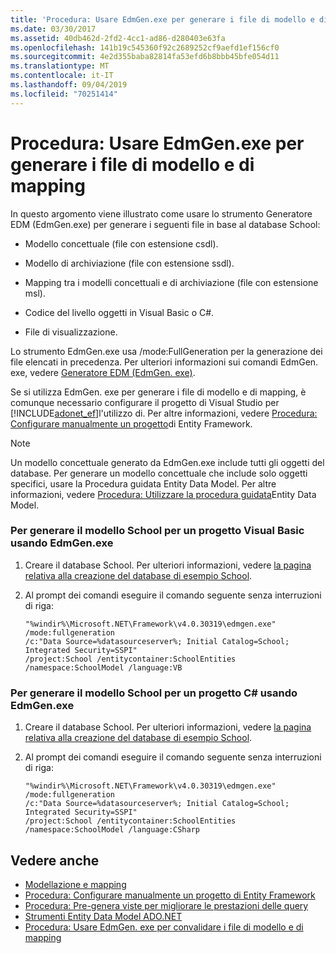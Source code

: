 ```yaml
---
title: 'Procedura: Usare EdmGen.exe per generare i file di modello e di mapping'
ms.date: 03/30/2017
ms.assetid: 40db462d-2fd2-4cc1-ad86-d280403e63fa
ms.openlocfilehash: 141b19c545360f92c2689252cf9aefd1ef156cf0
ms.sourcegitcommit: 4e2d355baba82814fa53efd6b8bbb45bfe054d11
ms.translationtype: MT
ms.contentlocale: it-IT
ms.lasthandoff: 09/04/2019
ms.locfileid: "70251414"
---
```

# <a name="how-to-use-edmgenexe-to-generate-the-model-and-mapping-files"></a>Procedura: Usare EdmGen.exe per generare i file di modello e di mapping
In questo argomento viene illustrato come usare lo strumento Generatore EDM (EdmGen.exe) per generare i seguenti file in base al database School:  
  
- Modello concettuale (file con estensione csdl).  
  
- Modello di archiviazione (file con estensione ssdl).  
  
- Mapping tra i modelli concettuali e di archiviazione (file con estensione msl).  
  
- Codice del livello oggetti in Visual Basic o C#.  
  
- File di visualizzazione.  
  
 Lo strumento EdmGen.exe usa /mode:FullGeneration per la generazione dei file elencati in precedenza. Per ulteriori informazioni sui comandi EdmGen. exe, vedere [Generatore EDM (EdmGen. exe)](edm-generator-edmgen-exe.md).  
  
 Se si utilizza EdmGen. exe per generare i file di modello e di mapping, è comunque necessario configurare il progetto di Visual Studio per [!INCLUDE[adonet_ef](../../../../../includes/adonet-ef-md.md)]l'utilizzo di. Per altre informazioni, vedere [Procedura: Configurare manualmente un progetto](https://docs.microsoft.com/previous-versions/dotnet/netframework-4.0/bb738546(v=vs.100))di Entity Framework.  
  
> [!NOTE]
> Un modello concettuale generato da EdmGen.exe include tutti gli oggetti del database. Per generare un modello concettuale che include solo oggetti specifici, usare la Procedura guidata Entity Data Model. Per altre informazioni, vedere [Procedura: Utilizzare la procedura guidata](https://docs.microsoft.com/previous-versions/dotnet/netframework-4.0/bb738677(v=vs.100))Entity Data Model.  
  
### <a name="to-generate-the-school-model-for-a-visual-basic-project-using-edmgenexe"></a>Per generare il modello School per un progetto Visual Basic usando EdmGen.exe  
  
1. Creare il database School. Per ulteriori informazioni, vedere [la pagina relativa alla creazione del database di esempio School](https://docs.microsoft.com/previous-versions/dotnet/netframework-4.0/bb399731(v=vs.100)).  
  
2. Al prompt dei comandi eseguire il comando seguente senza interruzioni di riga:  
  
    ```  
    "%windir%\Microsoft.NET\Framework\v4.0.30319\edmgen.exe" /mode:fullgeneration   
    /c:"Data Source=%datasourceserver%; Initial Catalog=School; Integrated Security=SSPI"   
    /project:School /entitycontainer:SchoolEntities /namespace:SchoolModel /language:VB  
    ```  
  
### <a name="to-generate-the-school-model-for-a-c-project-using-edmgenexe"></a>Per generare il modello School per un progetto C# usando EdmGen.exe  
  
1. Creare il database School. Per ulteriori informazioni, vedere [la pagina relativa alla creazione del database di esempio School](https://docs.microsoft.com/previous-versions/dotnet/netframework-4.0/bb399731(v=vs.100)).  
  
2. Al prompt dei comandi eseguire il comando seguente senza interruzioni di riga:  
  
    ```  
    "%windir%\Microsoft.NET\Framework\v4.0.30319\edmgen.exe" /mode:fullgeneration   
    /c:"Data Source=%datasourceserver%; Initial Catalog=School; Integrated Security=SSPI"   
    /project:School /entitycontainer:SchoolEntities /namespace:SchoolModel /language:CSharp  
    ```  
  
## <a name="see-also"></a>Vedere anche

- [Modellazione e mapping](modeling-and-mapping.md)
- [Procedura: Configurare manualmente un progetto di Entity Framework](https://docs.microsoft.com/previous-versions/dotnet/netframework-4.0/bb738546(v=vs.100))
- [Procedura: Pre-genera viste per migliorare le prestazioni delle query](https://docs.microsoft.com/previous-versions/dotnet/netframework-4.0/bb896240(v=vs.100))
- [Strumenti Entity Data Model ADO.NET](https://docs.microsoft.com/previous-versions/dotnet/netframework-4.0/bb399249(v=vs.100))
- [Procedura: Usare EdmGen. exe per convalidare i file di modello e di mapping](how-to-use-edmgen-exe-to-validate-model-and-mapping-files.md)
